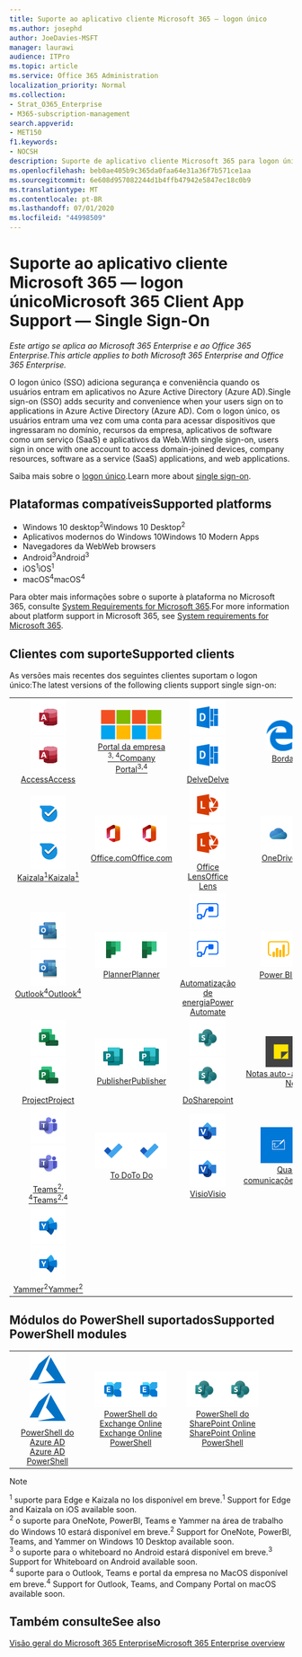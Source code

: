```yaml
---
title: Suporte ao aplicativo cliente Microsoft 365 — logon único
ms.author: josephd
author: JoeDavies-MSFT
manager: laurawi
audience: ITPro
ms.topic: article
ms.service: Office 365 Administration
localization_priority: Normal
ms.collection:
- Strat_O365_Enterprise
- M365-subscription-management
search.appverid:
- MET150
f1.keywords:
- NOCSH
description: Suporte de aplicativo cliente Microsoft 365 para logon único.
ms.openlocfilehash: beb0ae405b9c365da0faa64e31a36f7b571ce1aa
ms.sourcegitcommit: 6e608d957082244d1b4ffb47942e5847ec18c0b9
ms.translationtype: MT
ms.contentlocale: pt-BR
ms.lasthandoff: 07/01/2020
ms.locfileid: "44998509"
---
```

# <a name="microsoft-365-client-app-support--single-sign-on"></a><span data-ttu-id="1608f-103">Suporte ao aplicativo cliente Microsoft 365 — logon único</span><span class="sxs-lookup"><span data-stu-id="1608f-103">Microsoft 365 Client App Support — Single Sign-On</span></span>

<span data-ttu-id="1608f-104">*Este artigo se aplica ao Microsoft 365 Enterprise e ao Office 365 Enterprise.*</span><span class="sxs-lookup"><span data-stu-id="1608f-104">*This article applies to both Microsoft 365 Enterprise and Office 365 Enterprise.*</span></span>

<span data-ttu-id="1608f-105">O logon único (SSO) adiciona segurança e conveniência quando os usuários entram em aplicativos no Azure Active Directory (Azure AD).</span><span class="sxs-lookup"><span data-stu-id="1608f-105">Single sign-on (SSO) adds security and convenience when your users sign on to applications in Azure Active Directory (Azure AD).</span></span> <span data-ttu-id="1608f-106">Com o logon único, os usuários entram uma vez com uma conta para acessar dispositivos que ingressaram no domínio, recursos da empresa, aplicativos de software como um serviço (SaaS) e aplicativos da Web.</span><span class="sxs-lookup"><span data-stu-id="1608f-106">With single sign-on, users sign in once with one account to access domain-joined devices, company resources, software as a service (SaaS) applications, and web applications.</span></span>

<span data-ttu-id="1608f-107">Saiba mais sobre o [logon único](https://docs.microsoft.com/azure/active-directory/manage-apps/what-is-single-sign-on).</span><span class="sxs-lookup"><span data-stu-id="1608f-107">Learn more about [single sign-on](https://docs.microsoft.com/azure/active-directory/manage-apps/what-is-single-sign-on).</span></span>

## <a name="supported-platforms"></a><span data-ttu-id="1608f-108">Plataformas compatíveis</span><span class="sxs-lookup"><span data-stu-id="1608f-108">Supported platforms</span></span>

 - <span data-ttu-id="1608f-109">Windows 10 desktop<sup>2</sup></span><span class="sxs-lookup"><span data-stu-id="1608f-109">Windows 10 Desktop<sup>2</sup></span></span>
 - <span data-ttu-id="1608f-110">Aplicativos modernos do Windows 10</span><span class="sxs-lookup"><span data-stu-id="1608f-110">Windows 10 Modern Apps</span></span>
 - <span data-ttu-id="1608f-111">Navegadores da Web</span><span class="sxs-lookup"><span data-stu-id="1608f-111">Web browsers</span></span>
 - <span data-ttu-id="1608f-112">Android<sup>3</sup></span><span class="sxs-lookup"><span data-stu-id="1608f-112">Android<sup>3</sup></span></span>
 - <span data-ttu-id="1608f-113">iOS<sup>1</sup></span><span class="sxs-lookup"><span data-stu-id="1608f-113">iOS<sup>1</sup></span></span>
 - <span data-ttu-id="1608f-114">macOS<sup>4</sup></span><span class="sxs-lookup"><span data-stu-id="1608f-114">macOS<sup>4</sup></span></span>

<span data-ttu-id="1608f-115">Para obter mais informações sobre o suporte à plataforma no Microsoft 365, consulte [System Requirements for Microsoft 365](https://products.office.com/office-system-requirements).</span><span class="sxs-lookup"><span data-stu-id="1608f-115">For more information about platform support in Microsoft 365, see [System requirements for Microsoft 365](https://products.office.com/office-system-requirements).</span></span>

## <a name="supported-clients"></a><span data-ttu-id="1608f-116">Clientes com suporte</span><span class="sxs-lookup"><span data-stu-id="1608f-116">Supported clients</span></span>

<span data-ttu-id="1608f-117">As versões mais recentes dos seguintes clientes suportam o logon único:</span><span class="sxs-lookup"><span data-stu-id="1608f-117">The latest versions of the following clients support single sign-on:</span></span>

| | | | | | |
|:---:|:---:|:---:|:---:|:---:|:---:|
| <span data-ttu-id="1608f-118">![Ícone do Access](media/o365-access-64x64.png)</span><span class="sxs-lookup"><span data-stu-id="1608f-118">![Access icon](media/o365-access-64x64.png)</span></span> <br> [<span data-ttu-id="1608f-119">Access</span><span class="sxs-lookup"><span data-stu-id="1608f-119">Access</span></span>](https://products.office.com/access) | <span data-ttu-id="1608f-120">![Ícone do portal da empresa](media/o365-microsoft-64x64.png)</span><span class="sxs-lookup"><span data-stu-id="1608f-120">![Company portal icon](media/o365-microsoft-64x64.png)</span></span> <br> [<span data-ttu-id="1608f-121">Portal da empresa <br> <sup>3, 4</sup></span><span class="sxs-lookup"><span data-stu-id="1608f-121">Company <br> Portal<sup>3,4</sup> </span></span>](https://docs.microsoft.com/intune-user-help/sign-in-to-the-company-portal) | <span data-ttu-id="1608f-122">![Ícone do Delve](media/o365-delve-64x64.png)</span><span class="sxs-lookup"><span data-stu-id="1608f-122">![Delve icon](media/o365-delve-64x64.png)</span></span> <br> [<span data-ttu-id="1608f-123">Delve</span><span class="sxs-lookup"><span data-stu-id="1608f-123">Delve</span></span>](https://products.office.com/business/intelligent-search) | <span data-ttu-id="1608f-124">![Ícone de borda](media/o365-edge-64x64.png)</span><span class="sxs-lookup"><span data-stu-id="1608f-124">![Edge icon](media/o365-edge-64x64.png)</span></span> <br> [<span data-ttu-id="1608f-125">Borda<sup>1</sup></span><span class="sxs-lookup"><span data-stu-id="1608f-125">Edge<sup>1</sup></span></span>](https://www.microsoft.com/windows/microsoft-edge) | <span data-ttu-id="1608f-126">![Ícone do Excel](media/o365-excel-64x64.png)</span><span class="sxs-lookup"><span data-stu-id="1608f-126">![Excel icon](media/o365-excel-64x64.png)</span></span> <br> [<span data-ttu-id="1608f-127">Excel</span><span class="sxs-lookup"><span data-stu-id="1608f-127">Excel</span></span>](https://products.office.com/excel) 
| <span data-ttu-id="1608f-128">![Ícone do Kaizala](media/o365-kaizala-64x64.png)</span><span class="sxs-lookup"><span data-stu-id="1608f-128">![Kaizala icon](media/o365-kaizala-64x64.png)</span></span> <br> [<span data-ttu-id="1608f-129">Kaizala<sup>1</sup></span><span class="sxs-lookup"><span data-stu-id="1608f-129">Kaizala<sup>1</sup></span></span>](https://products.office.com/en/business/microsoft-kaizala) | <span data-ttu-id="1608f-130">![Ícone de Office.com](media/o365-office-64x64.png)</span><span class="sxs-lookup"><span data-stu-id="1608f-130">![Office.com icon](media/o365-office-64x64.png)</span></span> <br> [<span data-ttu-id="1608f-131">Office.com</span><span class="sxs-lookup"><span data-stu-id="1608f-131">Office.com</span></span>](https://www.office.com/) | <span data-ttu-id="1608f-132">![Ícone de lente](media/o365-lens-64x64.png)</span><span class="sxs-lookup"><span data-stu-id="1608f-132">![Lens icon](media/o365-lens-64x64.png)</span></span> <br> [<span data-ttu-id="1608f-133">Office Lens</span><span class="sxs-lookup"><span data-stu-id="1608f-133">Office Lens</span></span>](https://www.microsoft.com/p/office-lens/9wzdncrfj3t8?activetab=pivot%3Aoverviewtab) | <span data-ttu-id="1608f-134">![Ícone do OneDrive for Business](media/o365-OneDrive-64x64.png)</span><span class="sxs-lookup"><span data-stu-id="1608f-134">![OneDrive for Business icon](media/o365-OneDrive-64x64.png)</span></span> <br> [<span data-ttu-id="1608f-135">OneDrive</span><span class="sxs-lookup"><span data-stu-id="1608f-135">OneDrive</span></span>](https://products.office.com/onedrive-for-business/online-cloud-storage) | <span data-ttu-id="1608f-136">![Ícone do OneNote](media/o365-OneNote-64x64.png)</span><span class="sxs-lookup"><span data-stu-id="1608f-136">![OneNote icon](media/o365-OneNote-64x64.png)</span></span> <br> [<span data-ttu-id="1608f-137">OneNote<sup>2</sup></span><span class="sxs-lookup"><span data-stu-id="1608f-137">OneNote<sup>2</sup></span></span>](https://products.office.com/onenote) 
| <span data-ttu-id="1608f-138">![Ícone do Outlook](media/o365-outlook-64x64.png)</span><span class="sxs-lookup"><span data-stu-id="1608f-138">![Outlook icon](media/o365-outlook-64x64.png)</span></span> <br> [<span data-ttu-id="1608f-139">Outlook<sup>4</sup></span><span class="sxs-lookup"><span data-stu-id="1608f-139">Outlook<sup>4</sup></span></span>](https://products.office.com/outlook) | <span data-ttu-id="1608f-140">![Ícone do Planner](media/o365-planner-64x64.png)</span><span class="sxs-lookup"><span data-stu-id="1608f-140">![Planner icon](media/o365-planner-64x64.png)</span></span> <br> [<span data-ttu-id="1608f-141">Planner</span><span class="sxs-lookup"><span data-stu-id="1608f-141">Planner</span></span>](https://products.office.com/business/task-management-software) | <span data-ttu-id="1608f-142">![Ícone de automatização de energia](media/o365-flow-64x64.png)</span><span class="sxs-lookup"><span data-stu-id="1608f-142">![Power Automate icon](media/o365-flow-64x64.png)</span></span> <br> [<span data-ttu-id="1608f-143"><br>Automatização de energia</span><span class="sxs-lookup"><span data-stu-id="1608f-143">Power <br> Automate</span></span>](https://flow.microsoft.com) | <span data-ttu-id="1608f-144">![Ícone do PowerBI](media/o365-powerbi-64x64.png)</span><span class="sxs-lookup"><span data-stu-id="1608f-144">![PowerBI icon](media/o365-powerbi-64x64.png)</span></span> <br> [<span data-ttu-id="1608f-145">Power BI<sup>2</sup></span><span class="sxs-lookup"><span data-stu-id="1608f-145">Power BI<sup>2</sup></span></span>](https://powerbi.microsoft.com)| <span data-ttu-id="1608f-146">![Ícone do PowerPoint](media/o365-powerpoint-64x64.png)</span><span class="sxs-lookup"><span data-stu-id="1608f-146">![PowerPoint icon](media/o365-powerpoint-64x64.png)</span></span> <br> [<span data-ttu-id="1608f-147">PowerPoint</span><span class="sxs-lookup"><span data-stu-id="1608f-147">PowerPoint</span></span>](https://products.office.com/powerpoint) 
| <span data-ttu-id="1608f-148">![Ícone do Project](media/o365-project-64x64.png)</span><span class="sxs-lookup"><span data-stu-id="1608f-148">![Project icon](media/o365-project-64x64.png)</span></span> <br> [<span data-ttu-id="1608f-149">Project</span><span class="sxs-lookup"><span data-stu-id="1608f-149">Project</span></span>](https://products.office.com/project) | <span data-ttu-id="1608f-150">![Ícone do Publisher](media/o365-publisher-64x64.png)</span><span class="sxs-lookup"><span data-stu-id="1608f-150">![Publisher icon](media/o365-publisher-64x64.png)</span></span> <br> [<span data-ttu-id="1608f-151">Publisher</span><span class="sxs-lookup"><span data-stu-id="1608f-151">Publisher</span></span>](https://products.office.com/publisher) | <span data-ttu-id="1608f-152">![Ícone do SharePoint](media/o365-sharepoint-64x64.png)</span><span class="sxs-lookup"><span data-stu-id="1608f-152">![SharePoint icon](media/o365-sharepoint-64x64.png)</span></span> <br> [<span data-ttu-id="1608f-153">Do</span><span class="sxs-lookup"><span data-stu-id="1608f-153">Sharepoint</span></span>](https://products.office.com/sharepoint) | <span data-ttu-id="1608f-154">![Ícone de notas auto-adesivas](media/o365-stickynotes-64x64.png)</span><span class="sxs-lookup"><span data-stu-id="1608f-154">![Sticky Notes icon](media/o365-stickynotes-64x64.png)</span></span> <br> [<span data-ttu-id="1608f-155">Notas auto-adesivas</span><span class="sxs-lookup"><span data-stu-id="1608f-155">Sticky Notes</span></span>](https://www.microsoft.com/p/microsoft-sticky-notes/9nblggh4qghw)  | <span data-ttu-id="1608f-156">![Ícone do Sway](media/o365-sway-64x64.png)</span><span class="sxs-lookup"><span data-stu-id="1608f-156">![Sway icon](media/o365-sway-64x64.png)</span></span> <br> [<span data-ttu-id="1608f-157">Sway</span><span class="sxs-lookup"><span data-stu-id="1608f-157">Sway</span></span>](https://sway.com) 
| <span data-ttu-id="1608f-158">![Ícone do Teams](media/o365-teams-64x64.png)</span><span class="sxs-lookup"><span data-stu-id="1608f-158">![Teams icon](media/o365-teams-64x64.png)</span></span> <br> [<span data-ttu-id="1608f-159">Teams<sup>2, 4</sup></span><span class="sxs-lookup"><span data-stu-id="1608f-159">Teams<sup>2,4</sup></span></span>](https://products.office.com/microsoft-teams/group-chat-software) | <span data-ttu-id="1608f-160">![Ícone de tarefas pendentes](media/o365-todo-64x64.png)</span><span class="sxs-lookup"><span data-stu-id="1608f-160">![To Do icon](media/o365-todo-64x64.png)</span></span> <br> [<span data-ttu-id="1608f-161">To Do</span><span class="sxs-lookup"><span data-stu-id="1608f-161">To Do</span></span>](https://todo.microsoft.com) | <span data-ttu-id="1608f-162">![Ícone do Visio](media/o365-visio-64x64.png)</span><span class="sxs-lookup"><span data-stu-id="1608f-162">![Visio icon](media/o365-visio-64x64.png)</span></span> <br> [<span data-ttu-id="1608f-163">Visio</span><span class="sxs-lookup"><span data-stu-id="1608f-163">Visio</span></span>](https://products.office.com/visio/flowchart-software) | <span data-ttu-id="1608f-164">![Ícone do quadro de comunicações](media/o365-whiteboard-64x64.png)</span><span class="sxs-lookup"><span data-stu-id="1608f-164">![Whiteboard icon](media/o365-whiteboard-64x64.png)</span></span> <br> [<span data-ttu-id="1608f-165">Quadro de comunicações<sup>3</sup></span><span class="sxs-lookup"><span data-stu-id="1608f-165">Whiteboard<sup>3</sup></span></span>](https://whiteboard.microsoft.com/) | <span data-ttu-id="1608f-166">![Ícone do Word](media/o365-word-64x64.png)</span><span class="sxs-lookup"><span data-stu-id="1608f-166">![Word icon](media/o365-word-64x64.png)</span></span> <br> [<span data-ttu-id="1608f-167">Word</span><span class="sxs-lookup"><span data-stu-id="1608f-167">Word</span></span>](https://products.office.com/word) 
| <span data-ttu-id="1608f-168">![Ícone do Yammer](media/o365-yammer-64x64.png)</span><span class="sxs-lookup"><span data-stu-id="1608f-168">![Yammer icon](media/o365-yammer-64x64.png)</span></span> <br> [<span data-ttu-id="1608f-169">Yammer<sup>2</sup></span><span class="sxs-lookup"><span data-stu-id="1608f-169">Yammer<sup>2</sup></span></span>](https://products.office.com/yammer/yammer-overview) |

## <a name="supported-powershell-modules"></a><span data-ttu-id="1608f-170">Módulos do PowerShell suportados</span><span class="sxs-lookup"><span data-stu-id="1608f-170">Supported PowerShell modules</span></span>

| | | | | | |
|:---:|:---:|:---:|:---:|:---:|:---:|
| <span data-ttu-id="1608f-171">![Ícone do Azure](media/o365-azure-64x64.png)</span><span class="sxs-lookup"><span data-stu-id="1608f-171">![Azure icon](media/o365-azure-64x64.png)</span></span> <br> [<span data-ttu-id="1608f-172">PowerShell do Azure AD <br></span><span class="sxs-lookup"><span data-stu-id="1608f-172">Azure AD <br> PowerShell</span></span>](https://docs.microsoft.com/powershell/azure/active-directory/overview?view=azureadps-2.0) | <span data-ttu-id="1608f-173">![Ícone do Exchange](media/o365-exchange-64x64.png)</span><span class="sxs-lookup"><span data-stu-id="1608f-173">![Exchange icon](media/o365-exchange-64x64.png)</span></span> <br> [<span data-ttu-id="1608f-174">PowerShell do Exchange Online <br></span><span class="sxs-lookup"><span data-stu-id="1608f-174">Exchange Online <br> PowerShell</span></span>](https://docs.microsoft.com/powershell/exchange/exchange-online/exchange-online-powershell?view=exchange-ps) | <span data-ttu-id="1608f-175">![Ícone do SharePoint](media/o365-sharepoint-64x64.png)</span><span class="sxs-lookup"><span data-stu-id="1608f-175">![SharePoint icon](media/o365-sharepoint-64x64.png)</span></span> <br> [<span data-ttu-id="1608f-176">PowerShell do SharePoint Online <br></span><span class="sxs-lookup"><span data-stu-id="1608f-176">SharePoint Online <br> PowerShell</span></span>](https://docs.microsoft.com/powershell/sharepoint/sharepoint-online/connect-sharepoint-online)

> [!NOTE]
> <span data-ttu-id="1608f-177"><sup>1</sup> suporte para Edge e Kaizala no Ios disponível em breve.</span><span class="sxs-lookup"><span data-stu-id="1608f-177"><sup>1</sup> Support for Edge and Kaizala on iOS available soon.</span></span> <br>
> <span data-ttu-id="1608f-178"><sup>2</sup> o suporte para OneNote, PowerBI, Teams e Yammer na área de trabalho do Windows 10 estará disponível em breve.</span><span class="sxs-lookup"><span data-stu-id="1608f-178"><sup>2</sup> Support for OneNote, PowerBI, Teams, and Yammer on Windows 10 Desktop available soon.</span></span> <br>
> <span data-ttu-id="1608f-179"><sup>3</sup> o suporte para o whiteboard no Android estará disponível em breve.</span><span class="sxs-lookup"><span data-stu-id="1608f-179"><sup>3</sup> Support for Whiteboard on Android available soon.</span></span> <br>
> <span data-ttu-id="1608f-180"><sup>4</sup> suporte para o Outlook, Teams e portal da empresa no MacOS disponível em breve.</span><span class="sxs-lookup"><span data-stu-id="1608f-180"><sup>4</sup> Support for Outlook, Teams, and Company Portal on macOS available soon.</span></span> <br>

## <a name="see-also"></a><span data-ttu-id="1608f-181">Também consulte</span><span class="sxs-lookup"><span data-stu-id="1608f-181">See also</span></span>

[<span data-ttu-id="1608f-182">Visão geral do Microsoft 365 Enterprise</span><span class="sxs-lookup"><span data-stu-id="1608f-182">Microsoft 365 Enterprise overview</span></span>](https://docs.microsoft.com/microsoft-365/enterprise/microsoft-365-overview)

